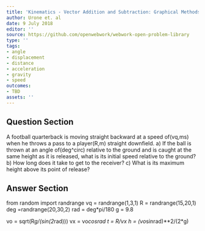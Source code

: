 ```yaml
---
title: 'Kinematics - Vector Addition and Subtraction: Graphical Methods'
author: Urone et. al
date: 9 July 2018
editor: ''
source: https://github.com/openwebwork/webwork-open-problem-library
type: ''
tags:
- angle
- displacement
- distance
- acceleration
- gravity
- speed
outcomes:
- TBD
assets: ''
---
```


## Question Section 

A football quarterback is moving straight backward at a speed of(vq,ms) when he throws a pass to a player(R,m) straight downfield.
a) If the ball is thrown at an angle of(deg^circ) relative to the ground and is caught at the same height as it is released, what is its initial speed relative to the ground?
b) How long does it take to get to the receiver?
c) What is its maximum height above its point of release?

## Answer Section

from random import randrange
vq = randrange(1,3,1)
R = randrange(15,20,1)
deg =randrange(20,30,2)
rad = deg*pi/180
g = 9.8

vo = sqrt(R*g/(sin(2*rad)))
vx = vo*cosrad
t = R/vx
h = (vo*sinrad)**2/(2*g)